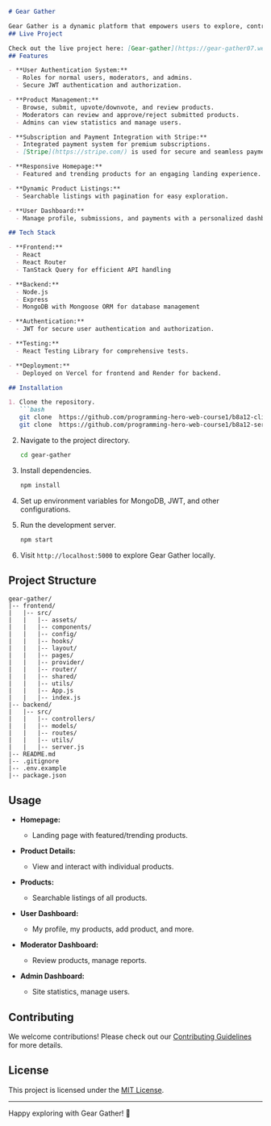 
```markdown
# Gear Gather

Gear Gather is a dynamic platform that empowers users to explore, contribute, and interact with a diverse array of products. Whether you're a user searching for the latest gear or an admin managing the platform, Gear Gather has you covered.
## Live Project

Check out the live project here: [Gear-gather](https://gear-gather07.web.app)
## Features

- **User Authentication System:**
  - Roles for normal users, moderators, and admins.
  - Secure JWT authentication and authorization.

- **Product Management:**
  - Browse, submit, upvote/downvote, and review products.
  - Moderators can review and approve/reject submitted products.
  - Admins can view statistics and manage users.

- **Subscription and Payment Integration with Stripe:**
  - Integrated payment system for premium subscriptions.
  - [Stripe](https://stripe.com/) is used for secure and seamless payment processing.

- **Responsive Homepage:**
  - Featured and trending products for an engaging landing experience.

- **Dynamic Product Listings:**
  - Searchable listings with pagination for easy exploration.

- **User Dashboard:**
  - Manage profile, submissions, and payments with a personalized dashboard.

## Tech Stack

- **Frontend:**
  - React
  - React Router
  - TanStack Query for efficient API handling

- **Backend:**
  - Node.js
  - Express
  - MongoDB with Mongoose ORM for database management

- **Authentication:**
  - JWT for secure user authentication and authorization.

- **Testing:**
  - React Testing Library for comprehensive tests.

- **Deployment:**
  - Deployed on Vercel for frontend and Render for backend.

## Installation

1. Clone the repository.
   ```bash
   git clone  https://github.com/programming-hero-web-course1/b8a12-client-side-Forhad96
   git clone  https://github.com/programming-hero-web-course1/b8a12-server-side-Forhad96
   ```

2. Navigate to the project directory.
   ```bash
   cd gear-gather
   ```

3. Install dependencies.
   ```bash
   npm install
   ```

4. Set up environment variables for MongoDB, JWT, and other configurations.

5. Run the development server.
   ```bash
   npm start
   ```

6. Visit `http://localhost:5000` to explore Gear Gather locally.

## Project Structure

```
gear-gather/
|-- frontend/
|   |-- src/
|   |   |-- assets/
|   |   |-- components/
|   |   |-- config/
|   |   |-- hooks/
|   |   |-- layout/
|   |   |-- pages/
|   |   |-- provider/
|   |   |-- router/
|   |   |-- shared/
|   |   |-- utils/
|   |   |-- App.js
|   |   |-- index.js
|-- backend/
|   |-- src/
|   |   |-- controllers/
|   |   |-- models/
|   |   |-- routes/
|   |   |-- utils/
|   |   |-- server.js
|-- README.md
|-- .gitignore
|-- .env.example
|-- package.json
```

## Usage

- **Homepage:**
  - Landing page with featured/trending products.

- **Product Details:**
  - View and interact with individual products.

- **Products:**
  - Searchable listings of all products.

- **User Dashboard:**
  - My profile, my products, add product, and more.

- **Moderator Dashboard:**
  - Review products, manage reports.

- **Admin Dashboard:**
  - Site statistics, manage users.

## Contributing

We welcome contributions! Please check out our [Contributing Guidelines](CONTRIBUTING.md) for more details.

## License

This project is licensed under the [MIT License](LICENSE).

---

Happy exploring with Gear Gather! 🚀
```